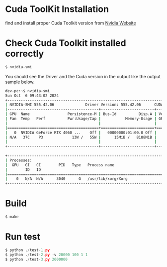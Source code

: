 # Cuda ToolKit Installation
find and install proper Cuda Toolkit version from [Nvidia Website](https://developer.nvidia.com/cuda-downloads?target_os=Linux&target_arch=x86_64&Distribution=Ubuntu&target_version=24.04&target_type=runfile_local)

# Check Cuda Toolkit installed correctly
```bash
$ nvidia-smi
```
You should see the Driver and the Cuda version in the output like the output sample below.

```bash
dev-pc:~$ nvidia-smi
Sun Oct  6 09:43:02 2024       
+-----------------------------------------------------------------------------------------+
| NVIDIA-SMI 555.42.06              Driver Version: 555.42.06      CUDA Version: 12.5     |
|-----------------------------------------+------------------------+----------------------+
| GPU  Name                 Persistence-M | Bus-Id          Disp.A | Volatile Uncorr. ECC |
| Fan  Temp   Perf          Pwr:Usage/Cap |           Memory-Usage | GPU-Util  Compute M. |
|                                         |                        |               MIG M. |
|=========================================+========================+======================|
|   0  NVIDIA GeForce RTX 4060 ...    Off |   00000000:01:00.0 Off |                  N/A |
| N/A   37C    P3             13W /   55W |      15MiB /   8188MiB |      0%      Default |
|                                         |                        |                  N/A |
+-----------------------------------------+------------------------+----------------------+
                                                                                         
+-----------------------------------------------------------------------------------------+
| Processes:                                                                              |
|  GPU   GI   CI        PID   Type   Process name                              GPU Memory |
|        ID   ID                                                               Usage      |
|=========================================================================================|
|    0   N/A  N/A      3040      G   /usr/lib/xorg/Xorg                              4MiB |
+-----------------------------------------------------------------------------------------+
```

# Build
```bash
$ make
```

# Run test
```py
$ python ./test-1.py
$ python ./test-2.py -v 20000 100 1 1
$ python ./test-3.py 2000000
```